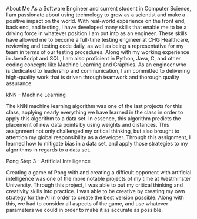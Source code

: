 About Me
As a Software Engineer and current student in Computer Science, I am passionate about using technology to grow as a scientist and make a positive impact on the world. With real-world experience on the front end, back end, and testing, I have developed many skills that enable me to be a driving force in whatever position I am put into as an engineer. These skills have allowed me to become a full-time testing engineer at CHG Healthcare, reviewing and testing code daily, as well as being a representative for my team in terms of our testing procedures. Along with my working experience in JavaScript and SQL, I am also proficient in Python, Java, C, and other coding concepts like Machine Learning and Graphics. As an engineer who is dedicated to leadership and communication, I am committed to delivering high-quality work that is driven through teamwork and thorough quality assurance.

kNN - Machine Learning
	
The kNN machine learning algorithm was one of the last projects for this class, applying nearly everything we have learned in the class in order to apply this algorithm to a data set. 
In essence, this algorithm predicts the placement of new data points by using weights and distances. 
This assignment not only challenged my critical thinking, but also brought to attention my global responsibility as a developer. 
Through this assignment, I learned how to mitigate bias in a data set, and apply those strategies to my algorithms in regards to a data set.

Pong Step 3 - Artificial Intelligence
	
Creating a game of Pong with and creating a difficult opponent with artificial intelligence was one of the more notable projects of my time at Westminster University. 
Through this project, I was able to put my critical thinking and creativity skills into practice.
I was able to be creative by creating my own strategy for the AI in order to create the best version possible.
Along with this, we had to consider all aspects of the game, and use whatever parameters we could in order to make it as accurate as possible. 
